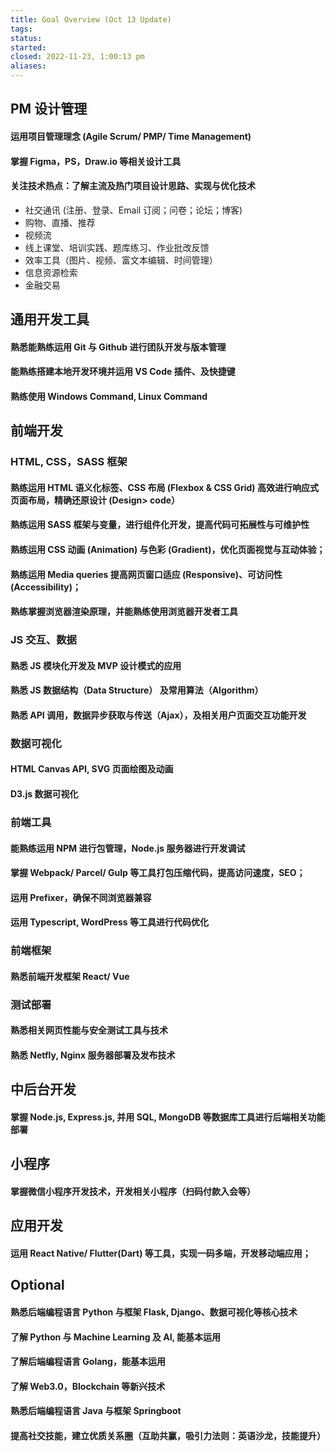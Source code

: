 ```yaml
---
title: Goal Overview (Oct 13 Update)
tags: 
status: 
started: 
closed: 2022-11-23, 1:00:13 pm
aliases: 
---
```

## PM 设计管理
#### 运用项目管理理念 (Agile Scrum/ PMP/ Time Management)
#### 掌握 Figma，PS，Draw.io 等相关设计工具
#### 关注技术热点：了解主流及热门项目设计思路、实现与优化技术
- 社交通讯 (注册、登录、Email 订阅；问卷；论坛；博客)
- 购物、直播、推荐
- 视频流
- 线上课堂、培训实践、题库练习、作业批改反馈
- 效率工具（图片、视频、富文本编辑、时间管理）
- 信息资源检索
- 金融交易
## 通用开发工具
#### 熟悉能熟练运用 Git 与 Github 进行团队开发与版本管理
#### 能熟练搭建本地开发环境并运用 VS Code 插件、及快捷键
#### 熟练使用 Windows Command, Linux Command
## 前端开发
### HTML, CSS，SASS 框架
#### 熟练运用 HTML 语义化标签、CSS 布局 (Flexbox & CSS Grid) 高效进行响应式页面布局，精确还原设计 (Design> code）
#### 熟练运用 SASS 框架与变量，进行组件化开发，提高代码可拓展性与可维护性
#### 熟练运用 CSS 动画 (Animation) 与色彩 (Gradient)，优化页面视觉与互动体验；
#### 熟练运用 Media queries 提高网页窗口适应 (Responsive)、可访问性 (Accessibility)；
#### 熟练掌握浏览器渲染原理，并能熟练使用浏览器开发者工具
### JS 交互、数据
#### 熟悉 JS 模块化开发及 MVP 设计模式的应用
#### 熟悉 JS 数据结构（Data Structure） 及常用算法（Algorithm） 
#### 熟悉 API 调用，数据异步获取与传送（Ajax），及相关用户页面交互功能开发
### 数据可视化
#### HTML Canvas API, SVG 页面绘图及动画
#### D3.js 数据可视化
### 前端工具
#### 能熟练运用 NPM 进行包管理，Node.js 服务器进行开发调试
#### 掌握 Webpack/ Parcel/ Gulp 等工具打包压缩代码，提高访问速度，SEO；
#### 运用 Prefixer，确保不同浏览器兼容
#### 运用 Typescript, WordPress 等工具进行代码优化
### 前端框架
#### 熟悉前端开发框架 React/ Vue
### 测试部署
#### 熟悉相关网页性能与安全测试工具与技术
#### 熟悉 Netfly, Nginx 服务器部署及发布技术
## 中后台开发
#### 掌握 Node.js, Express.js, 并用 SQL, MongoDB 等数据库工具进行后端相关功能部署
## 小程序
#### 掌握微信小程序开发技术，开发相关小程序（扫码付款入会等）
## 应用开发
#### 运用 React Native/ Flutter(Dart) 等工具，实现一码多端，开发移动端应用；
## Optional
#### 熟悉后端编程语言 Python 与框架 Flask, Django、数据可视化等核心技术
#### 了解 Python 与 Machine Learning 及 AI, 能基本运用
#### 了解后端编程语言 Golang，能基本运用
#### 了解 Web3.0，Blockchain 等新兴技术
#### 熟悉后端编程语言 Java 与框架 Springboot
#### 提高社交技能，建立优质关系圈（互助共赢，吸引力法则：英语沙龙，技能提升）
